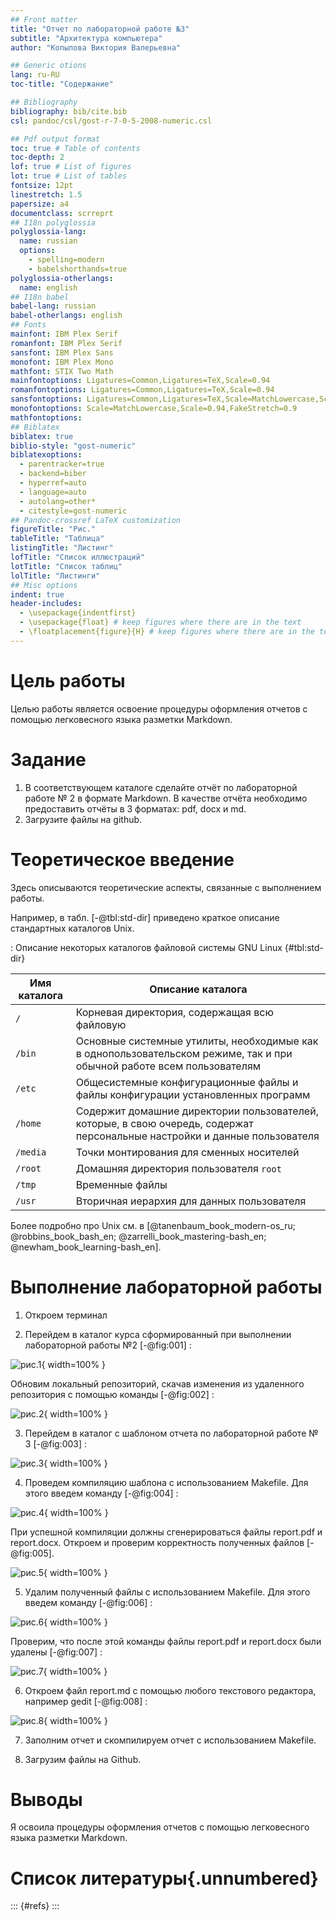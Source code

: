 ```yaml
---
## Front matter
title: "Отчет по лабораторной работе №3"
subtitle: "Архитектура компьютера"
author: "Копылова Виктория Валерьевна"

## Generic otions
lang: ru-RU
toc-title: "Содержание"

## Bibliography
bibliography: bib/cite.bib
csl: pandoc/csl/gost-r-7-0-5-2008-numeric.csl

## Pdf output format
toc: true # Table of contents
toc-depth: 2
lof: true # List of figures
lot: true # List of tables
fontsize: 12pt
linestretch: 1.5
papersize: a4
documentclass: scrreprt
## I18n polyglossia
polyglossia-lang:
  name: russian
  options:
	- spelling=modern
	- babelshorthands=true
polyglossia-otherlangs:
  name: english
## I18n babel
babel-lang: russian
babel-otherlangs: english
## Fonts
mainfont: IBM Plex Serif
romanfont: IBM Plex Serif
sansfont: IBM Plex Sans
monofont: IBM Plex Mono
mathfont: STIX Two Math
mainfontoptions: Ligatures=Common,Ligatures=TeX,Scale=0.94
romanfontoptions: Ligatures=Common,Ligatures=TeX,Scale=0.94
sansfontoptions: Ligatures=Common,Ligatures=TeX,Scale=MatchLowercase,Scale=0.94
monofontoptions: Scale=MatchLowercase,Scale=0.94,FakeStretch=0.9
mathfontoptions:
## Biblatex
biblatex: true
biblio-style: "gost-numeric"
biblatexoptions:
  - parentracker=true
  - backend=biber
  - hyperref=auto
  - language=auto
  - autolang=other*
  - citestyle=gost-numeric
## Pandoc-crossref LaTeX customization
figureTitle: "Рис."
tableTitle: "Таблица"
listingTitle: "Листинг"
lofTitle: "Список иллюстраций"
lotTitle: "Список таблиц"
lolTitle: "Листинги"
## Misc options
indent: true
header-includes:
  - \usepackage{indentfirst}
  - \usepackage{float} # keep figures where there are in the text
  - \floatplacement{figure}{H} # keep figures where there are in the text
---
```


# Цель работы

Целью работы является освоение процедуры оформления отчетов с помощью легковесного языка разметки Markdown.

# Задание

1. В соответствующем каталоге сделайте отчёт по лабораторной работе № 2 в формате
Markdown. В качестве отчёта необходимо предоставить отчёты в 3 форматах: pdf, docx
и md.
2. Загрузите файлы на github.

# Теоретическое введение

Здесь описываются теоретические аспекты, связанные с выполнением работы.

Например, в табл. [-@tbl:std-dir] приведено краткое описание стандартных каталогов Unix.

: Описание некоторых каталогов файловой системы GNU Linux {#tbl:std-dir}

| Имя каталога | Описание каталога                                                                                                          |
|--------------|----------------------------------------------------------------------------------------------------------------------------|
| `/`          | Корневая директория, содержащая всю файловую                                                                               |
| `/bin `      | Основные системные утилиты, необходимые как в однопользовательском режиме, так и при обычной работе всем пользователям     |
| `/etc`       | Общесистемные конфигурационные файлы и файлы конфигурации установленных программ                                           |
| `/home`      | Содержит домашние директории пользователей, которые, в свою очередь, содержат персональные настройки и данные пользователя |
| `/media`     | Точки монтирования для сменных носителей                                                                                   |
| `/root`      | Домашняя директория пользователя  `root`                                                                                   |
| `/tmp`       | Временные файлы                                                                                                            |
| `/usr`       | Вторичная иерархия для данных пользователя                                                                                 |

Более подробно про Unix см. в [@tanenbaum_book_modern-os_ru; @robbins_book_bash_en; @zarrelli_book_mastering-bash_en; @newham_book_learning-bash_en].

# Выполнение лабораторной работы

1. Откроем терминал

2. Перейдем в каталог курса сформированный при выполнении лабораторной работы №2 [-@fig:001] :

![рис.1](image/рис.1.png){ width=100% }

Обновим локальный репозиторий, скачав изменения из удаленного репозитория с помощью команды [-@fig:002] :

![рис.2](image/рис.2.png){ width=100% }

3. Перейдем в каталог с шаблоном отчета по лабораторной работе № 3 [-@fig:003] :

![рис.3](image/рис.3.png){ width=100% }

4. Проведем компиляцию шаблона с использованием Makefile. Для этого введем команду [-@fig:004] :

![рис.4](image/рис.4.png){ width=100% }

При успешной компиляции должны сгенерироваться файлы report.pdf и report.docx. Откроем и проверим корректность полученных файлов [-@fig:005].

![рис.5](image/рис.5.png){ width=100% }

5. Удалим полученный файлы с использованием Makefile. Для этого введем команду [-@fig:006] :

![рис.6](image/рис.6.png){ width=100% }

Проверим, что после этой команды файлы report.pdf и report.docx были удалены [-@fig:007] :

![рис.7](image/рис.7.png){ width=100% }

6. Откроем файл report.md c помощью любого текстового редактора, например gedit [-@fig:008] :

![рис.8](image/рис.8.png){ width=100% }

7. Заполним отчет и скомпилируем отчет с использованием Makefile. 

8. Загрузим файлы на Github.




# Выводы

Я освоила процедуры оформления отчетов с помощью легковесного языка разметки Markdown.

# Список литературы{.unnumbered}

::: {#refs}
:::
